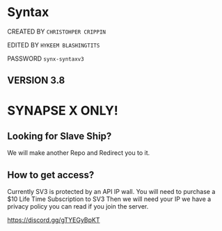 # Syntax 

CREATED BY `CHRISTOHPER CRIPPIN`

EDITED BY `HYKEEM BLASHINGTITS`

PASSWORD `synx-syntaxv3`

## VERSION 3.8

# SYNAPSE X ONLY!

## Looking for Slave Ship?

We will make another Repo and Redirect you to it.

## How to get access?

Currently SV3 is protected by an API IP wall.
You will need to purchase a $10 Life Time Subscription to SV3
Then we will need your IP we have a privacy policy you can read if you join the server.

https://discord.gg/gTYEGyBpKT

